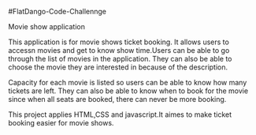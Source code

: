 #FlatDango-Code-Challennge

Movie show application



This application is for movie shows ticket booking. It allows users to accessn movies and get to know show time.Users can be able to go through the list of movies in the application. They can also be able to choose the movie they are interested in because of the description.


Capacity for each movie is listed so users can be able to know how many tickets are left. They can also be able to know when to book for the movie since when all seats are booked, there can never be more booking.


This project applies HTML,CSS and javascript.It aimes to make ticket booking easier for movie shows.

